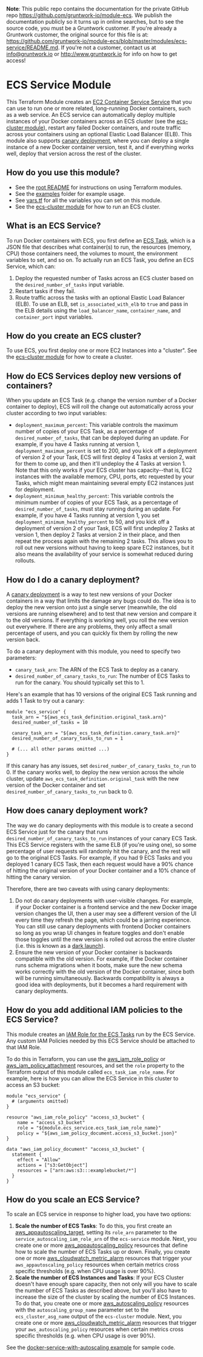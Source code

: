 **Note**: This public repo contains the documentation for the private GitHub repo <https://github.com/gruntwork-io/module-ecs>.
We publish the documentation publicly so it turns up in online searches, but to see the source code, you must be a Gruntwork customer.
If you're already a Gruntwork customer, the original source for this file is at: <https://github.com/gruntwork-io/module-ecs/blob/master/modules/ecs-service/README.md>.
If you're not a customer, contact us at <info@gruntwork.io> or <http://www.gruntwork.io> for info on how to get access!

# ECS Service Module

This Terraform Module creates an [EC2 Container Service
Service](http://docs.aws.amazon.com/AmazonECS/latest/developerguide/ecs_services.html) that you can use to run one or
more related, long-running Docker containers, such as a web service. An ECS service can automatically deploy multiple
instances of your Docker containers across an ECS cluster (see the [ecs-cluster module](../ecs-cluster)), restart any
failed Docker containers, and route traffic across your containers using an optional Elastic Load Balancer (ELB). This
module also supports [canary deployment](http://martinfowler.com/bliki/CanaryRelease.html), where you can deploy a
single instance of a new Docker container version, test it, and if everything works well, deploy that version across
the rest of the cluster.

## How do you use this module?

* See the [root README](/README.md) for instructions on using Terraform modules.
* See the [examples](/examples) folder for example usage.
* See [vars.tf](./vars.tf) for all the variables you can set on this module.
* See the [ecs-cluster module](../ecs-cluster) for how to run an ECS cluster.

## What is an ECS Service?

To run Docker containers with ECS, you first define an [ECS
Task](http://docs.aws.amazon.com/AmazonECS/latest/developerguide/task_defintions.html), which is a JSON file that
describes what container(s) to run, the resources (memory, CPU) those containers need, the volumes to mount, the
environment variables to set, and so on. To actually run an ECS Task, you define an ECS Service, which can:

1. Deploy the requested number of Tasks across an ECS cluster based on the `desired_number_of_tasks` input variable.
1. Restart tasks if they fail.
1. Route traffic across the tasks with an optional Elastic Load Balancer (ELB). To use an ELB, set `is_associated_with_elb`
   to `true` and pass in the ELB details using the `load_balancer_name`, `container_name`, and `container_port`
   input variables.

## How do you create an ECS cluster?

To use ECS, you first deploy one or more EC2 Instances into a "cluster". See the [ecs-cluster module](../ecs-cluster)
for how to create a cluster.

## How do ECS Services deploy new versions of containers?

When you update an ECS Task (e.g. change the version number of a Docker container to deploy), ECS will roll the change
out automatically across your cluster according to two input variables:

* `deployment_maximum_percent`: This variable controls the maximum number of copies of your ECS Task, as a percentage of
  `desired_number_of_tasks`, that can be deployed during an update. For example, if you have 4 Tasks running at version
  1, `deployment_maximum_percent` is set to 200, and you kick off a deployment of version 2 of your Task, ECS will
  first deploy 4 Tasks at version 2, wait for them to come up, and then it'll undeploy the 4 Tasks at version 1. Note
  that this only works if your ECS cluster has capacity--that is, EC2 instances with the available memory, CPU, ports,
  etc requested by your Tasks, which might mean maintaining several empty EC2 instances just for deployment.
* `deployment_minimum_healthy_percent`: This variable controls the minimum number of copies of your ECS Task, as a
  percentage of `desired_number_of_tasks`, must stay running during an update. For example, if you have 4 Tasks running
  at version 1, you set `deployment_minimum_healthy_percent` to 50, and you kick off a deployment of version 2 of your
  Task, ECS will first undeploy 2 Tasks at version 1, then deploy 2 Tasks at version 2 in their place, and then repeat
  the process again with the remaining 2 tasks. This allows you to roll out new versions without having to keep spare
  EC2 instances, but it also means the availability of your service is somewhat reduced during rollouts.

## How do I do a canary deployment?

A [canary deployment](http://martinfowler.com/bliki/CanaryRelease.html) is a way to test new versions of your Docker
containers in a way that limits the damage any bugs could do. The idea is to deploy the new version onto just a single
server (meanwhile, the old versions are running elsewhere) and to test that new version and compare it to the old
versions. If everything is working well, you roll the new version out everywhere. If there are any problems, they only
affect a small percentage of users, and you can quickly fix them by rolling the new version back.

To do a canary deployment with this module, you need to specify two parameters:

* `canary_task_arn`: The ARN of the ECS Task to deploy as a canary.
* `desired_number_of_canary_tasks_to_run`: The number of ECS Tasks to run for the canary. You should typically set
  this to 1.

Here's an example that has 10 versions of the original ECS Task running and adds 1 Task to try out a canary:

```hcl
module "ecs_service" {
  task_arn = "${aws_ecs_task_definition.original_task.arn}"
  desired_number_of_tasks = 10

  canary_task_arn = "${aws_ecs_task_definition.canary_task.arn}"
  desired_number_of_canary_tasks_to_run = 1

  # (... all other params omitted ...)
}
```

If this canary has any issues, set `desired_number_of_canary_tasks_to_run` to 0. If the canary works well, to
deploy the new version across the whole cluster, update `aws_ecs_task_definition.original_task` with the new version of
the Docker container and set `desired_number_of_canary_tasks_to_run` back to 0.

## How does canary deployment work?

The way we do canary deployments with this module is to create a second ECS Service just for the canary that runs
`desired_number_of_canary_tasks_to_run` instances of your canary ECS Task. This ECS Service registers with the same
ELB (if you're using one), so some percentage of user requests will randomly hit the canary, and the rest will go to
the original ECS Tasks. For example, if you had 9 ECS Tasks and you deployed 1 canary ECS Task, then each request would
have a 90% chance of hitting the original version of your Docker container and a 10% chance of hitting the canary
version.

Therefore, there are two caveats with using canary deployments:

1. Do not do canary deployments with user-visible changes. For example, if your Docker container is a frontend service
   and the new Docker image version changes the UI, then a user may see a different version of the UI every time they
   refresh the page, which could be a jarring experience. You can still use canary deployments with frontend Docker
   containers so long as you wrap UI changes in feature toggles and don't enable those toggles until the new version is
   rolled out across the entire cluster (i.e. this is known as a [dark
   launch](http://tech.co/the-dark-launch-how-googlefacebook-release-new-features-2016-04)).
1. Ensure the new version of your Docker container is backwards compatible with the old version. For example, if the
   Docker container runs schema migrations when it boots, make sure the new schema works correctly with the old version
   of the Docker container, since both will be running simultaneously. Backwards compatibility is always a good idea
   with deployments, but it becomes a hard requirement with canary deployments.

## How do you add additional IAM policies to the ECS Service?

This module creates an [IAM Role for the ECS Tasks](http://docs.aws.amazon.com/AmazonECS/latest/developerguide/task-iam-roles.html)
run by the ECS Service. Any custom IAM Policies needed by this ECS Service should be attached to that IAM Role. 

To do this in Terraform, you can use the [aws_iam_role_policy](https://www.terraform.io/docs/providers/aws/r/iam_role_policy.html) or
[aws_iam_policy_attachment](https://www.terraform.io/docs/providers/aws/r/iam_policy_attachment.html) resources, and
set the `role` property to the Terraform output of this module called `ecs_task_iam_role_name`. For example, here is how
you can allow the ECS Service in this cluster to access an S3 bucket:

```hcl
module "ecs_service" {
  # (arguments omitted)
}

resource "aws_iam_role_policy" "access_s3_bucket" {
    name = "access_s3_bucket"
    role = "${module.ecs_service.ecs_task_iam_role_name}"
    policy = "${aws_iam_policy_document.access_s3_bucket.json}"
}

data "aws_iam_policy_document" "access_s3_bucket" {
  statement {
    effect = "Allow"
    actions = ["s3:GetObject"]
    resources = ["arn:aws:s3:::examplebucket/*"]
  }
}
```

## How do you scale an ECS Service?

To scale an ECS service in response to higher load, you have two options:

1. **Scale the number of ECS Tasks**: To do this, you first create an
   [aws_appautoscaling_target](https://www.terraform.io/docs/providers/aws/r/appautoscaling_target.html), setting its
   `role_arn` parameter to the `service_autoscaling_iam_role_arn` of the `ecs-service` module. Next, you create one or
   more [aws_appautoscaling_policy](https://www.terraform.io/docs/providers/aws/r/appautoscaling_policy.html)
   resources that define how to scale the number of ECS Tasks up or down. Finally, you create one or more
   [aws_cloudwatch_metric_alarm](https://www.terraform.io/docs/providers/aws/r/cloudwatch_metric_alarm.html) resources
   that trigger your `aws_appautoscaling_policy` resources when certain metrics cross specific thresholds (e.g. when
   CPU usage is over 90%).
1. **Scale the number of ECS Instances and Tasks**: If your ECS Cluster doesn't have enough spare capacity, then not
   only will you have to scale the number of ECS Tasks as described above, but you'll also have to increase the
   size of the cluster by scaling the number of ECS Instances. To do that, you create one or more
   [aws_autoscaling_policy](https://www.terraform.io/docs/providers/aws/r/autoscaling_policy.html) resources with the
   `autoscaling_group_name` parameter set to the `ecs_cluster_asg_name` output of the `ecs-cluster` module. Next, you
   create one or more
   [aws_cloudwatch_metric_alarm](https://www.terraform.io/docs/providers/aws/r/cloudwatch_metric_alarm.html) resources
   that trigger your `aws_autoscaling_policy` resources when certain metrics cross specific thresholds (e.g. when
   CPU usage is over 90%).

See the [docker-service-with-autoscaling example](/examples/docker-service-with-autoscaling) for sample code.

